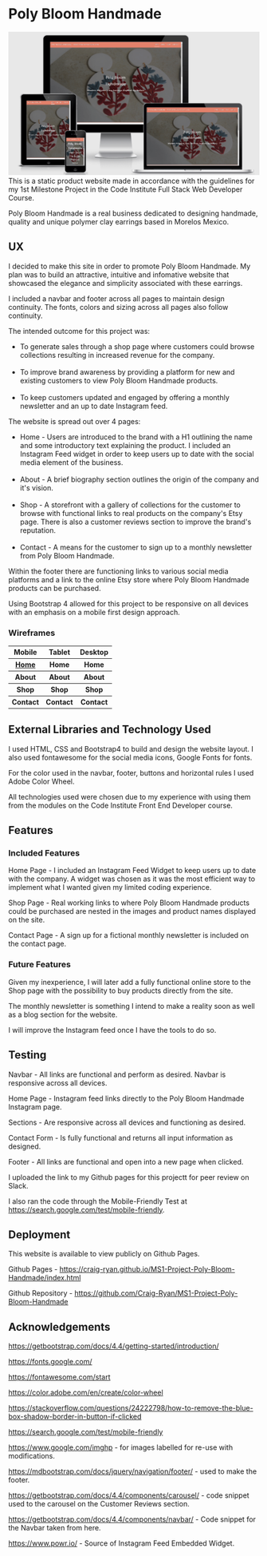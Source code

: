 # Poly Bloom Handmade 

<img src="./assets/images/polyms1.png">
This is a static product website made in accordance with the guidelines for my 1st Milestone Project in the Code Institute Full Stack Web Developer Course.

Poly Bloom Handmade is a real business dedicated to designing handmade, quality and unique polymer clay earrings based in Morelos Mexico.


## UX

I decided to make this site in order to promote Poly Bloom Handmade. My plan was to build an attractive, intuitive and infomative website that showcased the elegance and simplicity associated with these earrings.

I included a navbar and footer across all pages to maintain design continuity. The fonts, colors and sizing across all pages also follow continuity.

The intended outcome for this project was:
<ul>
<li>To generate sales through a shop page where customers could browse collections resulting in increased revenue for the company.</li><br>
<li>To improve brand awareness by providing a platform for new and existing customers to view Poly Bloom Handmade products.</li><br>
<li>To keep customers updated and engaged by offering a monthly newsletter and an up to date Instagram feed.</li>
</ul>

The website is spread out over 4 pages:
<ul>
<li>Home - Users are introduced to the brand with a H1 outlining the name and some introductory text explaining the product. I included an Instagram Feed widget in order to keep users up to date with the social media element of the business.</li><br>
<li>About - A brief biography section outlines the origin of the company and it's vision.</li><br>
<li>Shop - A storefront with a gallery of collections for the customer to browse with functional links to real products on the company's Etsy page. There is also a customer reviews section to improve the brand's reputation.</li><br>
<li>Contact - A means for the customer to sign up to a monthly newsletter from Poly Bloom Handmade.</li>
</ul>

Within the footer there are functioning links to various social media platforms and a link to the online Etsy store where Poly Bloom Handmade products can be purchased.

Using Bootstrap 4 allowed for this project to be responsive on all devices with an emphasis on a mobile first design approach.

### Wireframes

<table>
    <thead>
        <tr>
            <th align="center">Mobile</th>
            <th align="center">Tablet</th>
            <th align="center">Desktop</th>
        </tr>
    </thead>
    <tbody>
        <tr>
            <th align=""center><a href="./assets/wireframes/home-mobile.png">Home</a></th>
            <th align=""center>Home</th>
            <th align=""center>Home</th>
        </tr>
        <tr>
            <th align=""center>About</th>
            <th align=""center>About</th>
            <th align=""center>About</th>
        </tr>
        <tr>
            <th align=""center>Shop</th>
            <th align=""center>Shop</th>
            <th align=""center>Shop</th>
        </tr>
        <tr>
            <th align=""center>Contact</th>
            <th align=""center>Contact</th>
            <th align=""center>Contact</th>
        </tr>
    </tbody>
</table>

## External Libraries and Technology Used

I used HTML, CSS and Bootstrap4 to build and design the website layout. I also used fontawesome for the social media icons, Google Fonts for fonts.

For the color used in the navbar, footer, buttons and horizontal rules I used Adobe Color Wheel.

All technologies used were chosen due to my experience with using them from the modules on the Code Institute Front End Developer course.

## Features


### Included Features

Home Page - I included an Instagram Feed Widget to keep users up to date with the company. A widget was chosen as it was the most efficient way to implement what I wanted given my limited coding experience.

Shop Page - Real working links to where Poly Bloom Handmade products could be purchased are nested in the images and product names displayed on the site.

Contact Page - A sign up for a fictional monthly newsletter is included on the contact page.

### Future Features

Given my inexperience, I will later add a fully functional online store to the Shop page with the possibility to buy products directly from the site.

The monthly newsletter is something I intend to make a reality soon as well as a blog section for the website.

I will improve the Instagram feed once I have the tools to do so.

## Testing 

Navbar - All links are functional and perform as desired. Navbar is responsive across all devices.

Home Page - Instagram feed links directly to the Poly Bloom Handmade Instagram page. 

Sections - Are responsive across all devices and functioning as desired. 

Contact Form - Is fully functional and returns all input information as designed. 

Footer - All links are functional and open into a new page when clicked.

I uploaded the link to my Github pages for this projectt for peer review on Slack.

I also ran the code through the Mobile-Friendly Test at https://search.google.com/test/mobile-friendly.

## Deployment 

This website is available to view publicly on Github Pages.

Github Pages - https://craig-ryan.github.io/MS1-Project-Poly-Bloom-Handmade/index.html

Github Repository - https://github.com/Craig-Ryan/MS1-Project-Poly-Bloom-Handmade

## Acknowledgements


https://getbootstrap.com/docs/4.4/getting-started/introduction/

https://fonts.google.com/

https://fontawesome.com/start

https://color.adobe.com/en/create/color-wheel

https://stackoverflow.com/questions/24222798/how-to-remove-the-blue-box-shadow-border-in-button-if-clicked

https://search.google.com/test/mobile-friendly

https://www.google.com/imghp - for images labelled for re-use with modifications.

https://mdbootstrap.com/docs/jquery/navigation/footer/ - used to make the footer.

https://getbootstrap.com/docs/4.4/components/carousel/ - code snippet used to the carousel on the Customer Reviews section.

https://getbootstrap.com/docs/4.4/components/navbar/ - Code snippet for the Navbar taken from here.

https://www.powr.io/ - Source of Instagram Feed Embedded Widget.


